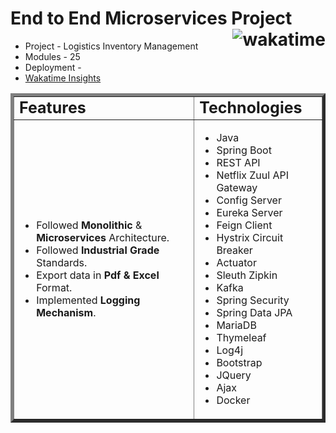 # End to End Microservices Project <img align="right" src="https://wakatime.com/badge/user/3c1dc126-af1b-434f-a59f-8cb202e218eb/project/b559fae5-f40d-4b06-99ce-731ee050f7ea.svg" alt="wakatime"/>

- Project - Logistics Inventory Management
- Modules - 25
- Deployment -
- [ Wakatime Insights](https://wakatime.com/@Er_Jrsingh/projects/mudzizdyvb)

<table border="5">

 <tr>
    <td><b style="font-size:25px">Features</b></td>
    <td><b style="font-size:25px">Technologies</b></td>
 </tr>

 <tr>

<td>

- Followed **Monolithic** & **Microservices** Architecture.
- Followed **Industrial Grade** Standards.
- Export data in **Pdf & Excel** Format.
- Implemented **Logging Mechanism**.

</td>

<td>

- Java
- Spring Boot
- REST API
- Netflix Zuul API Gateway
- Config Server
- Eureka Server
- Feign Client
- Hystrix Circuit Breaker
- Actuator
- Sleuth Zipkin
- Kafka
- Spring Security
- Spring Data JPA
- MariaDB
- Thymeleaf
- Log4j
- Bootstrap
- JQuery
- Ajax
- Docker

</td>
 </tr>

</table>

